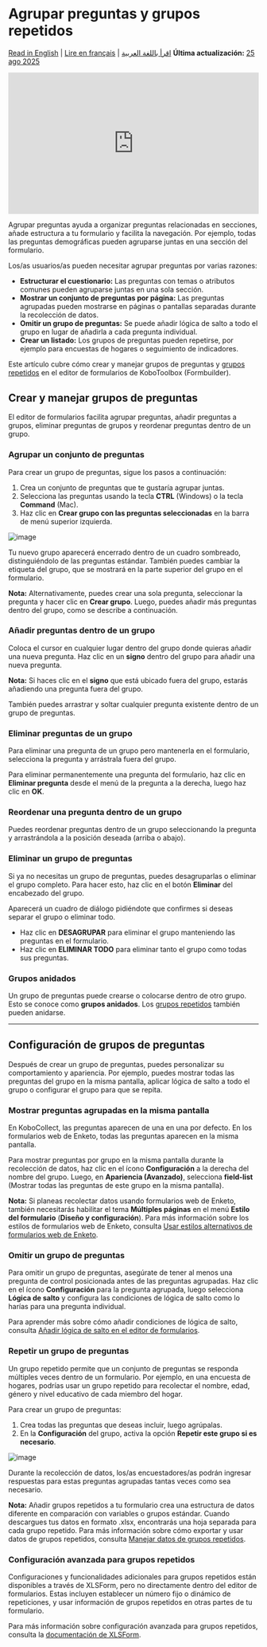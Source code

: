 # Agrupar preguntas y grupos repetidos
<a href="../group_repeat.html">Read in English</a> | <a href="../fr/group_repeat.html">Lire en français</a> | <a href="../ar/group_repeat.html">اقرأ باللغة العربية</a>
**Última actualización:** <a href="https://github.com/kobotoolbox/docs/blob/a4227085bc495cc72c9380430577b0e092d101bb/source/group_repeat.md" class="reference">25 ago 2025</a>

<iframe src="https://www.youtube.com/embed/nmPACLvYnUI?si=mkUi9RBLNHObj9ei" style="width: 100%; aspect-ratio: 16 / 9; height: auto; border: 0;" title="YouTube video player" frameborder="0" allow="accelerometer; autoplay; clipboard-write; encrypted-media; gyroscope; picture-in-picture; web-share" allowfullscreen></iframe>

Agrupar preguntas ayuda a organizar preguntas relacionadas en secciones, añade estructura a tu formulario y facilita la navegación. Por ejemplo, todas las preguntas demográficas pueden agruparse juntas en una sección del formulario.

Los/as usuarios/as pueden necesitar agrupar preguntas por varias razones:
-   **Estructurar el cuestionario:** Las preguntas con temas o atributos comunes pueden agruparse juntas en una sola sección.
-   **Mostrar un conjunto de preguntas por página:** Las preguntas agrupadas pueden mostrarse en páginas o pantallas separadas durante la recolección de datos.
-   **Omitir un grupo de preguntas:** Se puede añadir lógica de salto a todo el grupo en lugar de añadirla a cada pregunta individual.
-   **Crear un listado:** Los grupos de preguntas pueden repetirse, por ejemplo para encuestas de hogares o seguimiento de indicadores.

Este artículo cubre cómo crear y manejar grupos de preguntas y [grupos repetidos](#repeating-a-question-group) en el editor de formularios de KoboToolbox (Formbuilder).

## Crear y manejar grupos de preguntas

El editor de formularios facilita agrupar preguntas, añadir preguntas a grupos, eliminar preguntas de grupos y reordenar preguntas dentro de un grupo.

### Agrupar un conjunto de preguntas

Para crear un grupo de preguntas, sigue los pasos a continuación:

1. Crea un conjunto de preguntas que te gustaría agrupar juntas.
2. Selecciona las preguntas usando la tecla **CTRL** (Windows) o la tecla **Command** (Mac).
3. Haz clic en <i class="k-icon-group"></i> **Crear grupo con las preguntas seleccionadas** en la barra de menú superior izquierda.

![image](/images/group_repeat/grouping_questions.png)

Tu nuevo grupo aparecerá encerrado dentro de un cuadro sombreado, distinguiéndolo de las preguntas estándar. También puedes cambiar la etiqueta del grupo, que se mostrará en la parte superior del grupo en el formulario.

<p class="note">
    <b>Nota:</b> Alternativamente, puedes crear una sola pregunta, seleccionar la pregunta y hacer clic en <b>Crear grupo</b>. Luego, puedes añadir más preguntas dentro del grupo, como se describe a continuación.
</p>

### Añadir preguntas dentro de un grupo

Coloca el cursor en cualquier lugar dentro del grupo donde quieras añadir una nueva pregunta. Haz clic en un <i class="k-icon-plus"></i> **signo** dentro del grupo para añadir una nueva pregunta.

<p class="note">
    <b>Nota:</b> Si haces clic en el <i class="k-icon-plus"> </i><b>signo</b> que está ubicado fuera del grupo, estarás añadiendo una pregunta fuera del grupo.
</p>

También puedes arrastrar y soltar cualquier pregunta existente dentro de un grupo de preguntas.

### Eliminar preguntas de un grupo

Para eliminar una pregunta de un grupo pero mantenerla en el formulario, selecciona la pregunta y arrástrala fuera del grupo.

Para eliminar permanentemente una pregunta del formulario, haz clic en <i class="k-icon-trash"></i> **Eliminar pregunta** desde el menú de la pregunta a la derecha, luego haz clic en **OK**.

### Reordenar una pregunta dentro de un grupo

Puedes reordenar preguntas dentro de un grupo seleccionando la pregunta y arrastrándola a la posición deseada (arriba o abajo).

### Eliminar un grupo de preguntas
Si ya no necesitas un grupo de preguntas, puedes desagruparlas o eliminar el grupo completo. Para hacer esto, haz clic en el botón <i class="k-icon-trash"></i> **Eliminar** del encabezado del grupo.

Aparecerá un cuadro de diálogo pidiéndote que confirmes si deseas separar el grupo o eliminar todo.

- Haz clic en **DESAGRUPAR** para eliminar el grupo manteniendo las preguntas en el formulario.
- Haz clic en **ELIMINAR TODO** para eliminar tanto el grupo como todas sus preguntas.

### Grupos anidados

Un grupo de preguntas puede crearse o colocarse dentro de otro grupo. Esto se conoce como **grupos anidados**. Los [grupos repetidos](#repeating-a-question-group) también pueden anidarse.

---

## Configuración de grupos de preguntas

Después de crear un grupo de preguntas, puedes personalizar su comportamiento y apariencia. Por ejemplo, puedes mostrar todas las preguntas del grupo en la misma pantalla, aplicar lógica de salto a todo el grupo o configurar el grupo para que se repita.

### Mostrar preguntas agrupadas en la misma pantalla

En KoboCollect, las preguntas aparecen de una en una por defecto. En los formularios web de Enketo, todas las preguntas aparecen en la misma pantalla.

Para mostrar preguntas por grupo en la misma pantalla durante la recolección de datos, haz clic en el ícono <i class="k-icon-settings"></i> **Configuración** a la derecha del nombre del grupo. Luego, en **Apariencia (Avanzado)**, selecciona **field-list** (Mostrar todas las preguntas de este grupo en la misma pantalla).

<p class="note">
    <b>Nota:</b> Si planeas recolectar datos usando formularios web de Enketo, también necesitarás habilitar el tema <b>Múltiples páginas</b> en el menú <b>Estilo del formulario</b> (<b>Diseño y configuración</b>). Para más información sobre los estilos de formularios web de Enketo, consulta <a href="https://support.kobotoolbox.org/alternative_enketo.html">Usar estilos alternativos de formularios web de Enketo</a>.
</p>

### Omitir un grupo de preguntas
Para omitir un grupo de preguntas, asegúrate de tener al menos una pregunta de control posicionada antes de las preguntas agrupadas. Haz clic en el ícono <i class="k-icon-settings"></i> **Configuración** para la pregunta agrupada, luego selecciona **Lógica de salto** y configura las condiciones de lógica de salto como lo harías para una pregunta individual.

<p class="note">
    Para aprender más sobre cómo añadir condiciones de lógica de salto, consulta <a href="https://support.kobotoolbox.org/skip_logic.html">Añadir lógica de salto en el editor de formularios</a>.
</p>

### Repetir un grupo de preguntas
Un grupo repetido permite que un conjunto de preguntas se responda múltiples veces dentro de un formulario. Por ejemplo, en una encuesta de hogares, podrías usar un grupo repetido para recolectar el nombre, edad, género y nivel educativo de cada miembro del hogar.

Para crear un grupo de preguntas:
1. Crea todas las preguntas que deseas incluir, luego agrúpalas.
2. En la <i class="k-icon-settings"></i> **Configuración** del grupo, activa la opción **Repetir este grupo si es necesario**.

![image](/images/group_repeat/repeating_groups.png)

Durante la recolección de datos, los/as encuestadores/as podrán ingresar respuestas para estas preguntas agrupadas tantas veces como sea necesario.

<p class="note">
    <b>Nota:</b> Añadir grupos repetidos a tu formulario crea una estructura de datos diferente en comparación con variables o grupos estándar. Cuando descargues tus datos en formato .xlsx, encontrarás una hoja separada para cada grupo repetido. Para más información sobre cómo exportar y usar datos de grupos repetidos, consulta <a href="https://support.kobotoolbox.org/managing_repeat_groups.html">Manejar datos de grupos repetidos</a>.
</p>

### Configuración avanzada para grupos repetidos
Configuraciones y funcionalidades adicionales para grupos repetidos están disponibles a través de XLSForm, pero no directamente dentro del editor de formularios. Estas incluyen establecer un número fijo o dinámico de repeticiones, y usar información de grupos repetidos en otras partes de tu formulario.

<p class="note">
    Para más información sobre configuración avanzada para grupos repetidos, consulta la <a href="https://docs.getodk.org/form-logic/#controlling-the-number-of-repetitions">documentación de XLSForm</a>.  
</p>